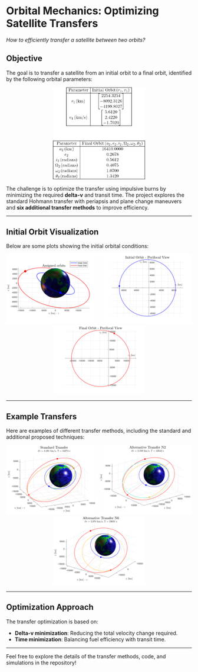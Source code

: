 # Orbital Mechanics: Optimizing Satellite Transfers

_How to efficiently transfer a satellite between two orbits?_

## Objective
The goal is to transfer a satellite from an initial orbit to a final orbit, identified by the following orbital parameters:
<div align="center">
  <img src="Images/tables.png" width="250"/>
</div>

The challenge is to optimize the transfer using impulsive burns by minimizing the required **delta-v** and transit time. The project explores the standard Hohmann transfer with periapsis and plane change maneuvers and **six additional transfer methods** to improve efficiency.

---

## Initial Orbit Visualization
Below are some plots showing the initial orbital conditions:

<div align="center">
  <img src="Images/orbits.png" width="250"/>
  <img src="Images/initialPerifocal.png" width="250"/>
  <img src="Images/finalPerifocal.png" width="250"/>
</div>

---

## Example Transfers
Here are examples of different transfer methods, including the standard and additional proposed techniques:

<div align="center">
  <img src="Images/standard.png" width="250"/>
  <img src="Images/alternative2.png" width="250"/>
  <img src="Images/alternative6.png" width="250"/>
</div>

---

## Optimization Approach
The transfer optimization is based on:
- **Delta-v minimization**: Reducing the total velocity change required.
- **Time minimization**: Balancing fuel efficiency with transit time.

---

Feel free to explore the details of the transfer methods, code, and simulations in the repository!
